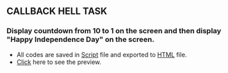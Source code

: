 ## CALLBACK HELL TASK

### Display countdown from 10 to 1 on the screen and then display "Happy Independence Day" on the screen.

- All codes are saved in [Script](./js/script.js) file and exported to [HTML](./index.html) file.
- [Click](https://callback-hell-counter-task.netlify.app/) here to see the preview.